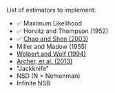 List of estimators to implement:
- :white_check_mark: Maximum Likelihood
- :white_check_mark: Horvitz and Thompson (1952)
- :white_check_mark: [Chao and Shen (2003)](https://link.springer.com/content/pdf/10.1023/A:1026096204727.pdf)
- Miller and Madow (1955)
- [Wolpert and Wolf (1994)](https://arxiv.org/abs/comp-gas/9403001)
- [Archer, et al. (2013)](https://arxiv.org/abs/1302.0328)
- "Jackknife"
- NSD (N = Nemenman)
- Infinite NSB